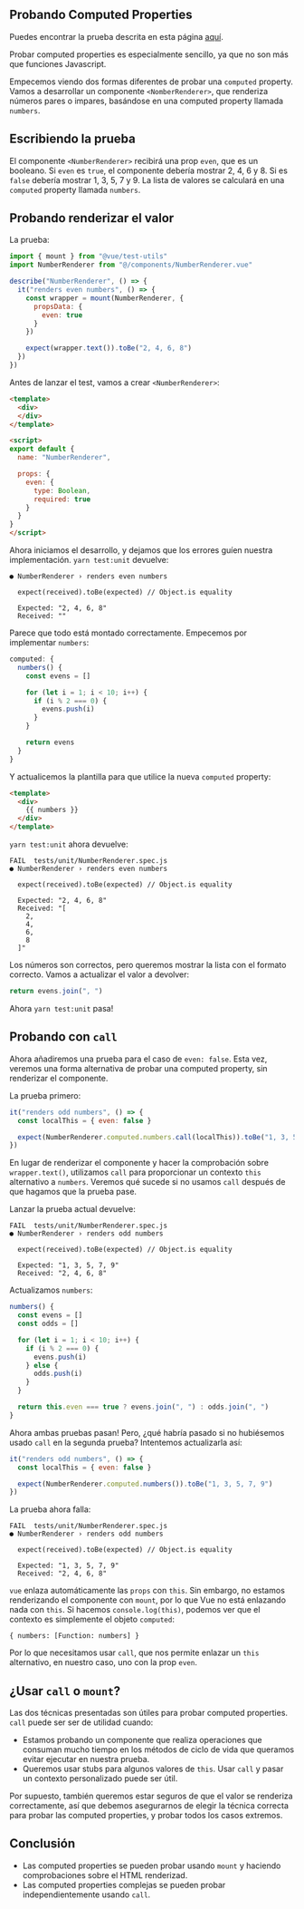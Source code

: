 ## Probando Computed Properties

Puedes encontrar la prueba descrita en esta página [aquí](https://github.com/lmiller1990/vue-testing-handbook/tree/master/demo-app/tests/unit/NumberRenderer.spec.js).

Probar computed properties es especialmente sencillo, ya que no son más que funciones Javascript.

Empecemos viendo dos formas diferentes de probar una `computed` property. Vamos a desarrollar un componente `<NomberRenderer>`, que renderiza números pares o impares, basándose en una computed property llamada `numbers`.

## Escribiendo la prueba

El componente `<NumberRenderer>` recibirá una prop `even`, que es un booleano. Si `even` es `true`, el componente debería mostrar 2, 4, 6 y 8. Si es `false` debería mostrar 1, 3, 5, 7 y 9. La lista de valores se calculará en una `computed` property llamada `numbers`.

## Probando renderizar el valor

La prueba:

```js
import { mount } from "@vue/test-utils"
import NumberRenderer from "@/components/NumberRenderer.vue"

describe("NumberRenderer", () => {
  it("renders even numbers", () => {
    const wrapper = mount(NumberRenderer, {
      propsData: {
        even: true
      }
    })

    expect(wrapper.text()).toBe("2, 4, 6, 8")
  })
})
```

Antes de lanzar el test, vamos a crear `<NumberRenderer>`:

```html
<template>
  <div>
  </div>
</template>

<script>
export default {
  name: "NumberRenderer",

  props: {
    even: {
      type: Boolean,
      required: true
    }
  }
}
</script>
```

Ahora iniciamos el desarrollo, y dejamos que los errores guíen nuestra implementación. `yarn test:unit` devuelve:

```
● NumberRenderer › renders even numbers

  expect(received).toBe(expected) // Object.is equality

  Expected: "2, 4, 6, 8"
  Received: ""
```

Parece que todo está montado correctamente. Empecemos por implementar `numbers`:

```js
computed: {
  numbers() {
    const evens = []

    for (let i = 1; i < 10; i++) {
      if (i % 2 === 0) {
        evens.push(i)
      }
    }

    return evens
  }
}
```

Y actualicemos la plantilla para que utilice la nueva `computed` property:

```html
<template>
  <div>
    {{ numbers }}
  </div>
</template>
```

`yarn test:unit` ahora devuelve:

```
FAIL  tests/unit/NumberRenderer.spec.js
● NumberRenderer › renders even numbers

  expect(received).toBe(expected) // Object.is equality

  Expected: "2, 4, 6, 8"
  Received: "[
    2,
    4,
    6,
    8
  ]"
```

Los números son correctos, pero queremos mostrar la lista con el formato correcto. Vamos a actualizar el valor a devolver:

```js
return evens.join(", ")
```

Ahora `yarn test:unit` pasa! 

## Probando con `call` 

Ahora añadiremos una prueba para el caso de `even: false`. Esta vez, veremos una forma alternativa de probar una computed property, sin renderizar el componente.

La prueba primero:

```js
it("renders odd numbers", () => {
  const localThis = { even: false }

  expect(NumberRenderer.computed.numbers.call(localThis)).toBe("1, 3, 5, 7, 9")
})
```

En lugar de renderizar el componente y hacer la comprobación sobre `wrapper.text()`, utilizamos `call` para proporcionar un contexto `this` alternativo a `numbers`. Veremos qué sucede si no usamos `call` después de que hagamos que la prueba pase.

Lanzar la prueba actual devuelve:

```
FAIL  tests/unit/NumberRenderer.spec.js
● NumberRenderer › renders odd numbers

  expect(received).toBe(expected) // Object.is equality

  Expected: "1, 3, 5, 7, 9"
  Received: "2, 4, 6, 8"
```

Actualizamos `numbers`:


```js
numbers() {
  const evens = []
  const odds = []

  for (let i = 1; i < 10; i++) {
    if (i % 2 === 0) {
      evens.push(i)
    } else {
      odds.push(i)
    }
  }

  return this.even === true ? evens.join(", ") : odds.join(", ")
}
```

Ahora ambas pruebas pasan! Pero, ¿qué habría pasado si no hubiésemos usado `call` en la segunda prueba? Intentemos actualizarla así:

```js
it("renders odd numbers", () => {
  const localThis = { even: false }

  expect(NumberRenderer.computed.numbers()).toBe("1, 3, 5, 7, 9")
})
```

La prueba ahora falla:

```
FAIL  tests/unit/NumberRenderer.spec.js
● NumberRenderer › renders odd numbers

  expect(received).toBe(expected) // Object.is equality

  Expected: "1, 3, 5, 7, 9"
  Received: "2, 4, 6, 8"
```

`vue` enlaza automáticamente las `props` con `this`. Sin embargo, no estamos renderizando el componente con `mount`, por lo que Vue no está enlazando nada con `this`. Si hacemos `console.log(this)`, podemos ver que el contexto es simplemente el objeto `computed`:

```
{ numbers: [Function: numbers] }
```

Por lo que necesitamos usar `call`, que nos permite enlazar un `this` alternativo, en nuestro caso, uno con la prop `even`.

## ¿Usar `call` o `mount`?

Las dos técnicas presentadas son útiles para probar computed properties. `call` puede ser ser de utilidad cuando:

- Estamos probando un componente que realiza operaciones que consuman mucho tiempo en los métodos de ciclo de vida que queramos evitar ejecutar en nuestra prueba.
- Queremos usar stubs para algunos valores de `this`. Usar `call` y pasar un contexto personalizado puede ser útil.

Por supuesto, también queremos estar seguros de que el valor se renderiza correctamente, así que debemos asegurarnos de elegir la técnica correcta para probar las computed properties, y probar todos los casos extremos.

## Conclusión

- Las computed properties se pueden probar usando `mount` y haciendo comprobaciones sobre el HTML renderizad.
- Las computed properties complejas se pueden probar independientemente usando `call`.
